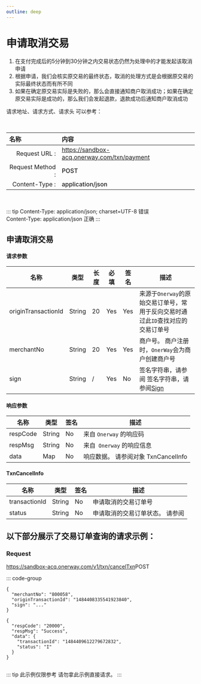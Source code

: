 ```yaml
---
outline: deep
---
```

<script setup>
import {reactive, ref, watch, onMounted, unref } from 'vue'; 
import {requestGen, secret} from "./util/utils";
import {ProductTypeEnum as ProductTypeEnumTable, SubProductTypeEnum as SubProductTypeEnumTable, TxnTypeEnum as TxnTypeEnumTable} from "./util/constants";
import CMExample from './components/CMExample.vue';
import CMNote from './components/CMNote.vue';
import CustomPopover from './components/element-ui/CustomPopover.vue'; 
import CustomTable from "./components/element-ui/CustomTable.vue";
import {TopRight, View} from "@element-plus/icons-vue";
import { ClickOutside as vClickOutside } from 'element-plus';

</script>

# 申请取消交易

1. 在支付完成后的5分钟到30分钟之内交易状态仍然为处理中的才能发起该取消申请
2. 根据申请，我们会核实原交易的最终状态，取消的处理方式是会根据原交易的实际最终状态而有所不同
3. 如果在确定原交易实际是失败的，那么会直接通知商户取消成功；如果在确定原交易实际是成功的，那么我们会发起退款，退款成功后通知商户取消成功



请求地址、请求方式、请求头 可以参考：

<br>

|   <div style="text-align: left;">名称</div>| 内容                                                          |
|----------------:|:---------------------------------------------------------------|
| Request URL :    | https://sandbox-acq.onerway.com/txn/payment  |
| Request Method : | <div style="color:var(--vp-c-brand-1);font-weight:500;"> POST  </div>                                                        |
| Content-Type :  | <div style="color:var(--vp-c-brand-1);font-weight:500;">application/json      </div>                                        |

<br>

<div class="alertbox3">

::: tip  Content-Type: application/json; charset=UTF-8 错误   <br>Content-Type: application/json 正确 
:::

</div>


## 申请取消交易

#### 请求参数

<div class="custom-table bordered-table">

| 名称                  | 类型     | 长度 | 必填  | 签名  | 描述                                         |
|---------------------|--------|----|-----|-----|--------------------------------------------|
| originTransactionId | String | 20 | Yes | Yes | 来源于`Onerway`的原始交易订单号，常用于反向交易时通过此`ID`查找对应的交易订单号 |
| merchantNo          | String | 20 | Yes | Yes | 商户号。 商户注册时，`OnerWay`会为商户创建商户号                |
| sign                | String | /  | Yes | No  | 签名字符串，请参阅  签名字符串，请参阅[Sign](./sign.html)                                        |


</div>


#### 响应参数

<div class="custom-table bordered-table">

| 名称       | 类型     | 签名 | 描述               |
|----------|--------|----|------------------|
| respCode | String | No | 来自 `Onerway` 的响应码  |
| respMsg  | String | No | 来自` Onerway` 的响应信息 |
| data     | Map    | No | 响应数据。 请参阅对象 TxnCancelInfo  |

</div>




#### TxnCancelInfo

<div class="custom-table bordered-table">

| 名称            | 类型     | 签名 | 描述                             |
|---------------|--------|----|--------------------------------|
| transactionId | String | No | 申请取消的交易订单号                     |
| status        | String | No | 申请取消的交易订单状态。 请参阅    <CustomPopover title="TxnStatusEnum" width="auto" reference="TxnStatusEnum" link="/apis/enums.html#txnstatusenum" ></CustomPopover> |

</div>

## 以下部分展示了交易订单查询的请求示例：

### Request

https://sandbox-acq.onerway.com/v1/txn/cancelTxn<Badge type="tip">POST</Badge>

::: code-group

```json[Request]
{
  "merchantNo": "800058",
  "originTransactionId": "1484408335541923840",
  "sign": "..."
}

```
```json[Response]
{
  "respCode": "20000",
  "respMsg": "Success",
  "data": {
    "transactionId": "1484409612279672832",
    "status": "I"
  }
}


```


<div class="alertbox4">

::: tip 此示例仅限参考 请勿拿此示例直接请求。
:::

</div>
